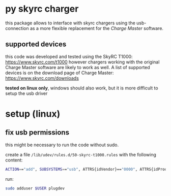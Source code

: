 
# py skyrc charger

this package allows to interface with skyrc chargers using the usb-connection as a more flexible replacement for the *Charge Master* software.

## supported devices

this code was developed and tested using the SkyRC T1000: https://www.skyrc.com/t1000
however chargers working with the original Charge Master software are likely to work as well. A list of supported devices is on the download page of Charge Master: https://www.skyrc.com/downloads

**tested on linux only**, windows should also work, but it is more difficult to setup the usb driver

# setup (linux)

## fix usb permissions

this might be necessary to run the code without sudo.

create a file `/lib/udev/rules.d/50-skyrc-t1000.rules` with the following content:
```bash
ACTION=="add", SUBSYSTEMS=="usb", ATTRS{idVendor}=="0000", ATTRS{idProduct}=="0001", MODE="660", GROUP="plugdev"
```

run:
```bash
sudo adduser $USER plugdev
```
